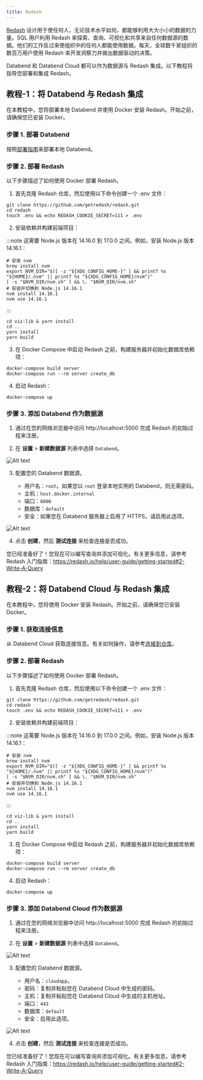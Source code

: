```yaml
---
title: Redash
---
```


[Redash](https://redash.io/) 设计用于使任何人，无论技术水平如何，都能够利用大大小小的数据的力量。SQL 用户利用 Redash 来探索、查询、可视化和共享来自任何数据源的数据。他们的工作反过来使组织中的任何人都能使用数据。每天，全球数千家组织的数百万用户使用 Redash 来开发洞察力并做出数据驱动的决策。

Databend 和 Databend Cloud 都可以作为数据源与 Redash 集成。以下教程将指导您部署和集成 Redash。

## 教程-1：将 Databend 与 Redash 集成

在本教程中，您将部署本地 Databend 并使用 Docker 安装 Redash。开始之前，请确保您已安装 Docker。

### 步骤 1. 部署 Databend

按照[部署指南](/guides/deploy)来部署本地 Databend。

### 步骤 2. 部署 Redash

以下步骤描述了如何使用 Docker 部署 Redash。

1. 首先克隆 Redash 仓库，然后使用以下命令创建一个 .env 文件：

```shell
git clone https://github.com/getredash/redash.git
cd redash
touch .env && echo REDASH_COOKIE_SECRET=111 > .env
```
2. 安装依赖并构建前端项目：

:::note
这需要 Node.js 版本在 14.16.0 到 17.0.0 之间。例如，安装 Node.js 版本 14.16.1：

```shell
# 安装 nvm
brew install nvm
export NVM_DIR="$([ -z "${XDG_CONFIG_HOME-}" ] && printf %s "${HOME}/.nvm" || printf %s "${XDG_CONFIG_HOME}/nvm")"
[ -s "$NVM_DIR/nvm.sh" ] && \. "$NVM_DIR/nvm.sh"
# 安装并切换到 Node.js 14.16.1
nvm install 14.16.1
nvm use 14.16.1
```
:::

```shell
cd viz-lib & yarn install
cd ..
yarn install 
yarn build
```

3. 在 Docker Compose 中启动 Redash 之前，构建服务器并初始化数据库依赖项：

```shell
docker-compose build server
docker-compose run --rm server create_db
```

4. 启动 Redash：

```shell
docker-compose up
```

### 步骤 3. 添加 Databend 作为数据源

1. 通过在您的网络浏览器中访问 http://localhost:5000 完成 Redash 的初始过程来注册。

2. 在 **设置** > **新建数据源** 列表中选择 `Databend`。

![Alt text](@site/docs/public/img/integration/redash-select.png)

3. 配置您的 Databend 数据源。

    - 用户名：`root`。如果您以 `root` 登录本地实例的 Databend，则无需密码。
    - 主机：`host.docker.internal`
    - 端口：`8000`
    - 数据库：`default`
    - 安全：如果您在 Databend 服务器上启用了 HTTPS，请启用此选项。

![Alt text](@site/docs/public/img/integration/redash-cfg-local.png)

4. 点击 **创建**，然后 **测试连接** 来检查连接是否成功。

您已经准备好了！您现在可以编写查询并添加可视化。有关更多信息，请参考 Redash 入门指南：https://redash.io/help/user-guide/getting-started#2-Write-A-Query

## 教程-2：将 Databend Cloud 与 Redash 集成

在本教程中，您将使用 Docker 安装 Redash。开始之前，请确保您已安装 Docker。

### 步骤 1. 获取连接信息

从 Databend Cloud 获取连接信息。有关如何操作，请参考[连接到仓库](/guides/cloud/using-databend-cloud/warehouses#connecting)。

### 步骤 2. 部署 Redash

以下步骤描述了如何使用 Docker 部署 Redash。

1. 首先克隆 Redash 仓库，然后使用以下命令创建一个 .env 文件：

```shell
git clone https://github.com/getredash/redash.git
cd redash
touch .env && echo REDASH_COOKIE_SECRET=111 > .env
```
2. 安装依赖并构建前端项目：

:::note
这需要 Node.js 版本在 14.16.0 到 17.0.0 之间。例如，安装 Node.js 版本 14.16.1：

```shell
# 安装 nvm
brew install nvm
export NVM_DIR="$([ -z "${XDG_CONFIG_HOME-}" ] && printf %s "${HOME}/.nvm" || printf %s "${XDG_CONFIG_HOME}/nvm")"
[ -s "$NVM_DIR/nvm.sh" ] && \. "$NVM_DIR/nvm.sh"
# 安装并切换到 Node.js 14.16.1
nvm install 14.16.1
nvm use 14.16.1
```
:::

```shell
cd viz-lib & yarn install
cd ..
yarn install 
yarn build
```

3. 在 Docker Compose 中启动 Redash 之前，构建服务器并初始化数据库依赖项：

```shell
docker-compose build server
docker-compose run --rm server create_db
```

4. 启动 Redash：

```shell
docker-compose up
```

### 步骤 3. 添加 Databend Cloud 作为数据源

1. 通过在您的网络浏览器中访问 http://localhost:5000 完成 Redash 的初始过程来注册。

2. 在 **设置** > **新建数据源** 列表中选择 `Databend`。

![Alt text](@site/static/img/documents/BI/redash-select.png)

3. 配置您的 Databend 数据源。

    - 用户名：`cloudapp`。
    - 密码：复制并粘贴您在 Databend Cloud 中生成的密码。
    - 主机：复制并粘贴您在 Databend Cloud 中生成的主机地址。
    - 端口：`443`
    - 数据库：`default`
    - 安全：启用此选项。

![Alt text](@site/static/img/documents/BI/redash-cfg-cloud.png)

4. 点击 **创建**，然后 **测试连接** 来检查连接是否成功。

您已经准备好了！您现在可以编写查询并添加可视化。有关更多信息，请参考 Redash 入门指南：https://redash.io/help/user-guide/getting-started#2-Write-A-Query